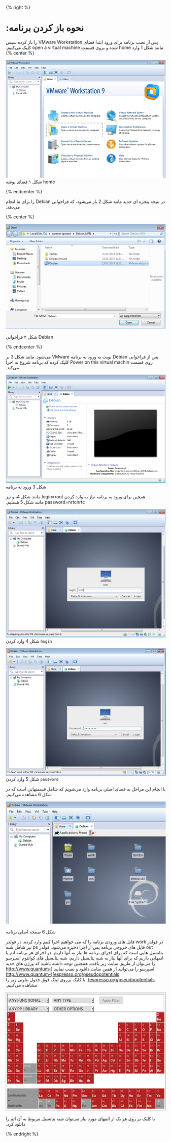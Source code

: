 {% right %}

# ‫نحوه باز کردن برنامه:‬

‫پس از نصب برنامه برای ورود ابتدا فضای VMware Workstation را باز کرده سپس مانند شکل 1 وارد home شده و بروی قسمت open a virtual machine کلیک می‌کنیم.‬
{% center %}

![](/assets/1.png)
‫شکل ۱ فضای پوشه‬ home

{% endcenter %}

‫در نتیجه پنجره ای جدید مانند شکل 2 باز می‌شود، که فراخوانی Debian را برای ما انجام می‌دهد.‬

{% center %}

![](/assets/2.png)

‫شکل ۲ فراخوانی‬ Debian

{% endcenter %}

‫پس از فراخوانی Debian نوبت به ورود به برنامه VMware می‌شود. مانند شکل 3 بر روی قسمت  Power on this virtual machin کلیک کرده که برنامه شروع به اجرا می‌کند.‬

![](/assets/3.png)شکل 3 ورود به برنامه  

‫همچین برای ورود به برنامه نیاز به وارد کردن login=root مانند شکل 4، و نیز password=nrtcnrtc مانند شکل 5 هستیم.‬

![](/assets/4.png)شکل 4 وارد کردن `hogin`

![](/assets/5.png)شکل 5 وارد کردن `password`

‫با انجام این مراحل به فضای اصلی برنامه وارد می‌شویم که شامل قسمتهایی است که در شکل 6 مشاهده می‌کنیم.‬

![](/assets/6.png)

شکل 6 صفحه اصلی برنامه  

‫در فولدر work فایل های ورودی برنامه را که می خواهیم اجرا کنیم وارد کرده. در فولدر out فایل های خروجی برنامه پس از اجرا ذخیره می‌شود. فولدر ps نیز شامل شبه پتانسیل هایی است که برای اجرای برنامه ها نیاز به آنها داریم. در اجرای هر برنامه اتم یا اتمهایی داریم که برای آنها نیاز به شبه پتانسیل داریم، شبه پتانسیل های کوانتوم اسپرسو را می‌توان از طریق سایت زیر یافت. همچنین توجه داشته باشید که ورژن های جدید اسپرسو را می‌توانید از همین سایت دانلود و نصب نمایید
[http://www.quantum-espresso.org/pseudopotentials](http://www.quantum-espresso.org/pseudopotentials).
با کلیک برروی لینک فوق جدول تناوبی زیر را مشاهده می‌کنیم.‬

![](/assets/0.png)

‫با کلیک بر روی هر یک از اتمهای مورد نیاز می‌توان شبه پتانسیل مربوط به آن اتم را دانلود کرد.‬

{% endright %}